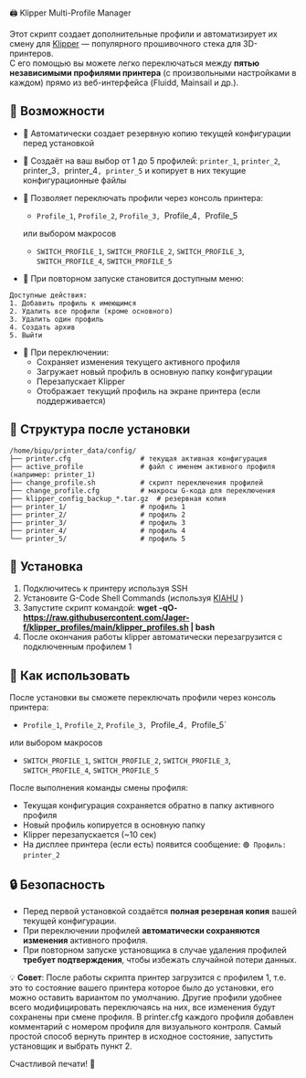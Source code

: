 🖨️ Klipper Multi-Profile Manager

Этот скрипт создает дополнительные профили и автоматизирует их смену для [Klipper](https://www.klipper3d.org/) — популярного прошивочного стека для 3D-принтеров.  
С его помощью вы можете легко переключаться между **пятью независимыми профилями принтера** (с произвольными настройками в каждом) прямо из веб-интерфейса (Fluidd, Mainsail и др.).


## 🔧 Возможности

- 💾 Автоматически создает резервную копию текущей конфигурации перед установкой
- 📁 Создаёт на ваш выбор от 1 до 5 профилей: `printer_1`, `printer_2`, printer_3`, `printer_4`, printer_5` и копирует в них текущие конфигурационные файлы
- 🔄 Позволяет переключать профили через консоль принтера:
  - `Profile_1`, `Profile_2`, `Profile_3, `Profile_4`, `Profile_5
    
  или выбором макросов
  - `SWITCH_PROFILE_1`, `SWITCH_PROFILE_2`, `SWITCH_PROFILE_3`, `SWITCH_PROFILE_4`, `SWITCH_PROFILE_5`
- 🔄 При повторном запуске становится доступным меню:
```
Доступные действия:
1. Добавить профиль к имеющимся
2. Удалить все профили (кроме основного)
3. Удалить один профиль
4. Создать архив
5. Выйти
```   
  
- 📝 При переключении:
  - Сохраняет изменения текущего активного профиля
  - Загружает новый профиль в основную папку конфигурации
  - Перезапускает Klipper
  - Отображает текущий профиль на экране принтера (если поддерживается)



## 📂 Структура после установки

```
/home/biqu/printer_data/config/
├── printer.cfg                 # текущая активная конфигурация
├── active_profile              # файл с именем активного профиля (например: printer_1)
├── change_profile.sh           # скрипт переключения профилей
├── change_profile.cfg          # макросы G-кода для переключения
├── klipper_config_backup_*.tar.gz  # резервная копия
├── printer_1/                  # профиль 1
├── printer_2/                  # профиль 2
├── printer_3/                  # профиль 3
├── printer_4/                  # профиль 4
└── printer_5/                  # профиль 5
```

## 🚀 Установка

1. Подключитесь к принтеру используя SSH
2. Установите G-Code Shell Commands (используя [KIAHU](https://github.com/dw-0/kiauh) )
3. Запустите скрипт командой: **wget -qO- https://raw.githubusercontent.com/Jager-f/klipper_profiles/main/klipper_profiles.sh | bash**
4. После окончания работы klipper автоматически перезагрузится с подключенным профилем 1  


## 🔄 Как использовать

После установки вы сможете переключать профили через консоль принтера:
  - `Profile_1`, `Profile_2`, `Profile_3, `Profile_4`, `Profile_5`

или выбором макросов
  - `SWITCH_PROFILE_1`, `SWITCH_PROFILE_2`, `SWITCH_PROFILE_3`, `SWITCH_PROFILE_4`, `SWITCH_PROFILE_5`

После выполнения команды смены профиля:
- Текущая конфигурация сохраняется обратно в папку активного профиля
- Новый профиль копируется в основную папку
- Klipper перезапускается (~10 сек)
- На дисплее принтера (если есть) появится сообщение: `🟢 Профиль: printer_2`


## 🔒 Безопасность

- Перед первой установкой создаётся **полная резервная копия** вашей текущей конфигурации.
- При переключении профилей **автоматически сохраняются изменения** активного профиля.
- При повторном запуске установщика в случае удаления профилей **требует подтверждения**, чтобы избежать случайной потери данных.


💡 **Совет**: После работы скрипта принтер загрузится с профилем 1, т.е. это то состояние вашего принтера которое было до установки, его можно оставить вариантом по умолчанию. 
Другие профили удобнее всего модифицировать переключаясь на них, все изменения будут сохранены при смене профиля. 
В printer.cfg каждого профиля добавлен комментарий с номером профиля для визуального контроля.
Самый простой способ вернуть принтер в исходное состояние, запустить установщик и выбрать пункт 2.

Счастливой печати! 🎉
